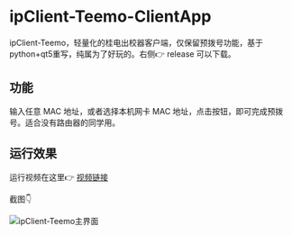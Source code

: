 # ipClient-Teemo-ClientApp
ipClient-Teemo，轻量化的桂电出校器客户端，仅保留预拨号功能，基于python+qt5重写，纯属为了好玩的。右侧👉 release 可以下载。

## 功能

输入任意 MAC 地址，或者选择本机网卡 MAC 地址，点击按钮，即可完成预拨号。适合没有路由器的同学用。

## 运行效果

运行视频在这里👉  [视频链接](https://cdn.jsdelivr.net/gh/yangxu770409504/assets@main/20210527/ipClient-Teemo%E4%BD%BF%E7%94%A8%E8%AF%B4%E6%98%8E.mp4)



截图👇

![ipClient-Teemo主界面](https://cdn.jsdelivr.net/gh/yangxu770409504/assets@main/20210527/ipClient-Teemo主界面.592jc75i43k0.jpg)